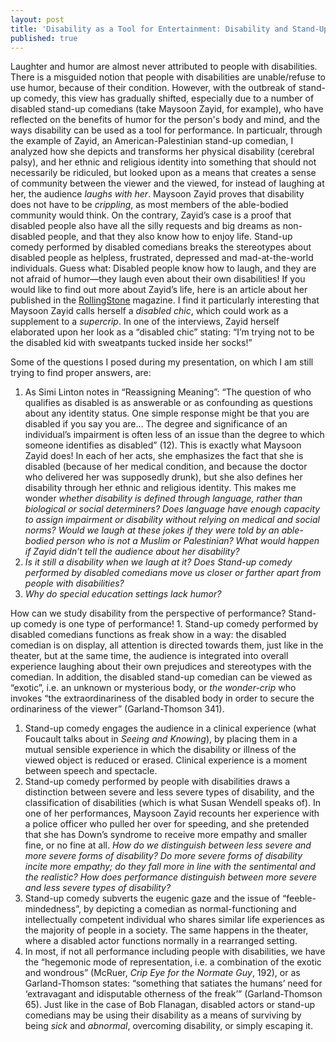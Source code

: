 ```yaml
---
layout: post
title: 'Disability as a Tool for Entertainment: Disability and Stand-Up Comedy'
published: true
---
```


<span class="versal l9">L</span>aughter and humor are almost never attributed to people with disabilities. There is a misguided notion that people with disabilities are unable/refuse to use humor, because of their condition. However, with the outbreak of stand-up comedy, this view has gradually shifted, especially due to a number of disabled stand-up comedians (take Maysoon Zayid, for example), who
have reflected on the benefits of humor for the person's body and
mind, and the ways disability can be used as a tool for performance.
In particualr, through the example of Zayid, an American-Palestinian stand-up comedian,
I analyzed how she depicts and transforms her physical disability
(cerebral palsy), and her ethnic and religious identity into something
that should not necessarily be ridiculed, but looked upon as a means
that creates a sense of community between the viewer and the viewed, for
instead of laughing at her, the audience *laughs with her*. Maysoon
Zayid proves that disability does not have to be *crippling*, as most
members of the able-bodied community would think. On the contrary,
Zayid’s case is a proof that disabled people also have all the silly
requests and big dreams as non-disabled people, and that they also know
how to enjoy life. Stand-up comedy performed by disabled comedians
breaks the stereotypes about disabled people as helpless, frustrated,
depressed and mad-at-the-world individuals. Guess what: Disabled people
know how to laugh, and they are not afraid of humor—they laugh even
about their own disabilities! If you would like to find out more about
Zayid’s life, here is an article about her published in the
[RollingStone](http://www.rollingstoneme.com/index.php?option=com_content&view=article&id=1146)
magazine. I find it particularly interesting that Maysoon Zayid calls
herself a *disabled chic*, which could work as a supplement to a
*supercrip*. In one of the interviews, Zayid herself elaborated upon her
look as a “disabled chic” stating: “I’m trying not to be the disabled
kid with sweatpants tucked inside her socks!”

Some of the questions I posed during my presentation, on which I am
still trying to find proper answers, are:

1.  As Simi Linton notes in “Reassigning Meaning”: “The question of who
    qualifies as disabled is as answerable or as confounding as
    questions about any identity status. One simple response might be
    that you are disabled if you say you are… The degree and
    significance of an individual’s impairment is often less of an issue
    than the degree to which someone identifies as disabled” (12). This
    is exactly what Maysoon Zayid does! In each of her acts, she
    emphasizes the fact that she is disabled (because of her medical
    condition, and because the doctor who delivered her was supposedly
    drunk), but she also defines her disability through her ethnic and
    religious identity. This makes me wonder *whether disability is
    defined through language, rather than biological or social
    determiners? Does language have enough capacity to assign impairment
    or disability without relying on medical and social norms? Would we
    laugh at these jokes if they were told by an able-bodied person who
    is not a Muslim or Palestinian? What would happen if Zayid didn’t
    tell the audience about her disability?*
2.  *Is it still a disability when we laugh at it? Does Stand-up comedy
    performed by disabled comedians move us closer or farther apart from
    people with disabilities?*
3.  *Why do special education settings lack humor?*

How can we study disability from the perspective of performance?
Stand-up comedy is one type of performance! 1. Stand-up comedy performed
by disabled comedians functions as freak show in a way: the disabled
comedian is on display, all attention is directed towards them, just
like in the theater, but at the same time, the audience is integrated
into overall experience laughing about their own prejudices and
stereotypes with the comedian. In addition, the disabled stand-up
comedian can be viewed as “exotic”, i.e. an unknown or mysterious body,
or *the wonder-crip* who invokes “the extraordinariness of the disabled
body in order to secure the ordinariness of the viewer” (Garland-Thomson
341).

1.  Stand-up comedy engages the audience in a clinical experience (what
    Foucault talks about in *Seeing and Knowing*), by placing them in a
    mutual sensible experience in which the disability or illness of the
    viewed object is reduced or erased. Clinical experience is a moment
    between speech and spectacle.
2.  Stand-up comedy performed by people with disabilities draws a
    distinction between severe and less severe types of disability, and
    the classification of disabilities (which is what Susan Wendell
    speaks of). In one of her performances, Maysoon Zayid recounts her
    experience with a police officer who pulled her over for speeding,
    and she pretended that she has Down’s syndrome to receive more
    empathy and smaller fine, or no fine at all. *How do we distinguish
    between less severe and more severe forms of disability? Do more
    severe forms of disability incite more empathy; do they fall more in
    line with the sentimental and the realistic? How does performance
    distinguish between more severe and less severe types of
    disability?*
3.  Stand-up comedy subverts the eugenic gaze and the issue of
    “feeble-mindedness”, by depicting a comedian as normal-functioning
    and intellectually competent individual who shares similar life
    experiences as the majority of people in a society. The same happens
    in the theater, where a disabled actor functions normally in a
    rearranged setting.
4.  In most, if not all performance including people with disabilities,
    we have the “hegemonic mode of representation, i.e. a combination of
    the exotic and wondrous” (McRuer, *Crip Eye for the Normate Guy*,
    192), or as Garland-Thomson states: “something that satiates the
    humans’ need for ‘extravagant and idisputable otherness of the
    freak’” (Garland-Thomson 65). Just like in the case of Bob Flanagan,
    disabled actors or stand-up comedians may be using their disability
    as a means of surviving by being *sick* and *abnormal*, overcoming
    disability, or simply escaping it.

